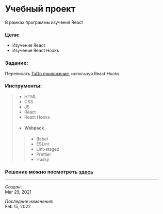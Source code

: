 # Учебный проект
В рамках программы изучения React

### Цели:
- Изучение React
- Изучение React Hooks

### Задание:
Переписать [ToDo приложение](https://github.com/IakovlevDmitrii/todo),
используя React Hooks

### Инструменты:
> - HTML
> - CSS
> - JS
> - React
> - React Hooks
> - #### Webpack
>> - Babel
>> - ESLint
>> - Lint-staged
>> - Prettier
>> - Husky

### Решение можно посмотреть [здесь](https://todo-hooks-three.vercel.app/)

---
_Создан_:  
Mar 29, 2021

_Последние изменения_:  
Feb 15, 2022
